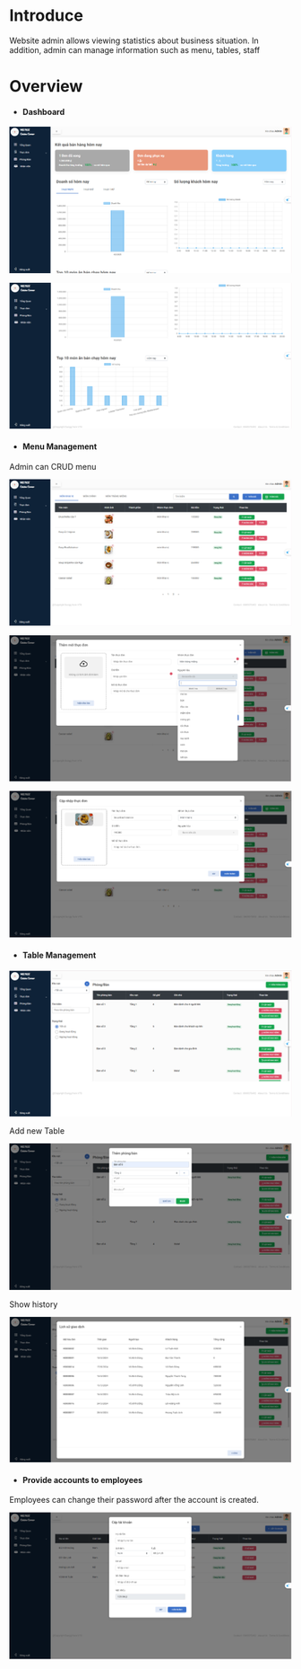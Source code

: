 # Introduce

Website admin allows viewing statistics about business situation. In addition, admin can manage information such as menu, tables, staff

# Overview

- #### Dashboard 

![](./src/public/assets/readMeImg/img1.png)


![](./src/public/assets/readMeImg/img2.png)


- #### Menu Management 
Admin can CRUD menu

![](./src/public/assets/readMeImg/img3.png)


![](./src/public/assets/readMeImg/img4.png)


![](./src/public/assets/readMeImg/img5.png)

- #### Table Management 

![](./src/public/assets/readMeImg/img6.png)

Add new Table

![](./src/public/assets/readMeImg/img7.png)

Show history

![](./src/public/assets/readMeImg/img8.png)

- #### Provide accounts to employees

Employees can change their password after the account is created.

![](./src/public/assets/readMeImg/img9.png)

